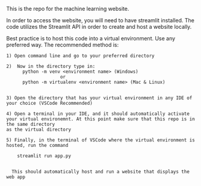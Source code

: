 This is the repo for the machine learning website.

In order to access the website, you will need to have streamlit installed. The code utilizes the Streamlit API in order to create and host a website locally. 

Best practice is to host this code into a virtual environment. Use any preferred way.
  The recommended method is:
  
    1) Open command line and go to your preferred directory
    
    2)  Now in the directory type in:
          python -m venv <environment name> (Windows)
                        or
          python -m virtualenv <environment name> (Mac & Linux)
    
    
    3) Open the directory that has your virtual environment in any IDE of your choice (VSCode Recommended)

    4) Open a terminal in your IDE, and it should automatically activate your virtual environemnt. At this point make sure that this repo is in the same directory 
    as the virtual directory

    5) Finally, in the terminal of VSCode where the virtual environment is hosted, run the command

        streamlit run app.py


      This should automatically host and run a website that displays the web app
      
      
